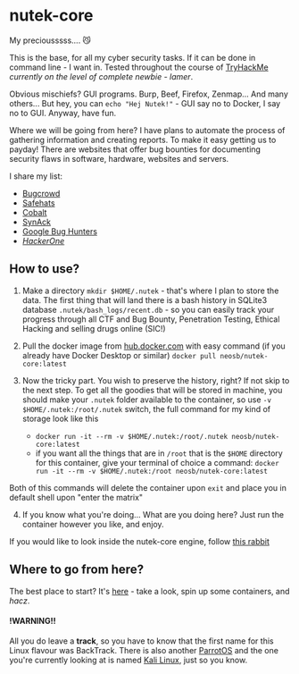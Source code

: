 # nutek-core
My preciousssss.... 😼

This is the base, for all my cyber security tasks. If it can be done in
command line - I want in. Tested throughout the course of [TryHackMe](https://tryhackme.com/) _currently on the level of complete newbie - lamer_.

Obvious mischiefs? GUI programs. Burp, Beef, Firefox, Zenmap... And many others... But hey, you can `echo "Hej Nutek!"` - GUI say no
to Docker, I say no to GUI. Anyway, have fun.

Where we will be going from here? I have plans to automate the process of gathering information and creating reports. To make it easy getting us to payday! There are websites that offer bug bounties for documenting security flaws in software, hardware, websites and servers.

I share my list:
  - [Bugcrowd](https://www.bugcrowd.com)
  - [Safehats](https://safehats.com)
  - [Cobalt](https://www.cobalt.io)
  - [SynAck](https://www.synack.com)
  - [Google Bug Hunters](https://bughunters.google.com/)
  - *[HackerOne](https://www.hackerone.com/hackers)*

## How to use?

1. Make a directory `mkdir $HOME/.nutek` - that's where I plan to 
store the data. The first thing that will land there is a bash
history in SQLite3 database `.nutek/bash_logs/recent.db` - so you
can easily track your progress through all CTF and Bug Bounty,
Penetration Testing, Ethical Hacking and selling drugs online (SIC!)

2. Pull the docker image from [hub.docker.com](https://hub.docker.com/repository/docker/neosb/nutek-core) with easy command (if you already have Docker Desktop or similar) `docker pull neosb/nutek-core:latest`

3. Now the tricky part. You wish to preserve the history, right? If not skip to the next step. To get all the goodies that will be stored in machine, you should make your `.nutek` folder available to the container, so use `-v $HOME/.nutek:/root/.nutek` switch, the full command for my kind of storage look like this
    - `docker run -it --rm -v $HOME/.nutek:/root/.nutek neosb/nutek-core:latest`
    - if you want all the things that are in `/root` that is the `$HOME` directory for this container, give your terminal of choice a command: `docker run -it --rm -v $HOME/.nutek:/root neosb/nutek-core:latest`

Both of this commands will delete the container upon `exit` and place you in default shell upon "enter the matrix"

4. If you know what you're doing... What are you doing here? Just run the container however you like, and enjoy.

If you would like to look inside the nutek-core engine, follow [this rabbit](https://github.com/phoenix-journey/nutek-core)

## Where to go from here?

The best place to start? It's [here](https://github.com/phoenix-journey/vulhub) - take a look, spin up some containers, and _hacz_.

#### !WARNING!!

All you do leave a **track**, so you have to know that the first name
for this Linux flavour was BackTrack. There is also another [ParrotOS](https://www.parrotsec.org) and the one you're currently looking at is named [Kali Linux](https://www.kali.org), just so you know.